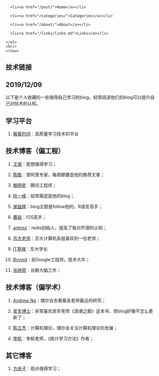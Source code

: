 <!DOCTYPE html>
<html lang="en-us">
  <head>
    <meta charset="utf-8">
    <meta name="viewport" content="width=device-width, initial-scale=1">
    <title>技术链接 | calxu</title>
    <link rel="stylesheet" href="/css/style.css" />
    <link rel="stylesheet" href="/css/fonts.css" />
    
  </head>

  <body>
    <nav>
    <ul class="menu">
      
      <li><a href="/post/">Home</a></li>
      
      <li><a href="/categories/">Categories</a></li>
      
      <li><a href="/about/">About</a></li>
      
      <li><a href="/links/links.md">Links</a></li>
      
    </ul>
    <hr/>
    </nav>

<div class="article-meta">
<h1><span class="title">技术链接</span></h1>

<h2 class="date">2019/12/09</h2>
</div>

<main>


<p>以下是个人收藏的一些值得自己学习的blog，经常阅读他们的blog可以提升自己对技术的认知。</p>

<h2 id="学习平台">学习平台</h2>

<ol>
<li><a href="https://time.geekbang.org/">极客时间</a>：高质量学习技术的平台</li>
</ol>

<h2 id="技术博客-偏工程">技术博客（偏工程）</h2>

<ol>
<li><p><a href="http://www.yinwang.org/">王垠</a>：思想值得学习；</p></li>

<li><p><a href="https://coolshell.cn/featured">陈皓</a>：曾阿里专家，每周都要逛他的推荐文章；</p></li>

<li><p><a href="http://mingxinglai.com/cn/">赖明星</a>：腾讯工程师；</p></li>

<li><p><a href="http://www.ruanyifeng.com/home.html">阮一峰</a>：经常需逛逛他的blog；</p></li>

<li><p><a href="https://yihui.org/cn/">谢益辉</a>：blog主题是follow他的，R语言高手；</p></li>

<li><p><a href="https://ming1016.github.io/">戴铭</a>：IOS高手；</p></li>

<li><p><a href="http://antirez.com/latest/0">antirez</a>：redis创始人，提高了我对开源的认知；</p></li>

<li><p><a href="http://hlt.suda.edu.cn/~zhli/cn.html">苏大老师</a>：苏大计算机系挺喜欢的一位老师；</p></li>

<li><p><a href="http://codepub.cn/">IT草根</a>：东大学长</p></li>

<li><p><a href="https://www.byvoid.com/en/blog">Byvoid</a>：前Google工程师，技术大牛；</p></li>

<li><p><a href="http://pluskid.org/">张驰原</a>：谷歌大脑工作；</p></li>
</ol>

<h2 id="技术博客-偏学术">技术博客（偏学术）</h2>

<ol>
<li><p><a href="https://www.andrewng.org/">Andrew Ng</a>：偶尔会去看看吴老师最近的研究；</p></li>

<li><p><a href="https://sites.google.com/site/junwu02/%E4%B8%AD%E6%96%87%E7%89%88%E8%AF%B7%E6%8C%89%E8%BF%99%E9%87%8C">吴军博士</a>：非常喜欢吴军老师《浪潮之巅》这本书，但blog好像不怎么更新了；</p></li>

<li><p><a href="http://www.mit.edu/~lijieche/index.html">陈立杰</a>：计算机理论，偶尔会关注计算机理论的发展；</p></li>

<li><p><a href="http://www.hangli-hl.com/index.html">李航</a>：李航老师，《统计学习方法》作者；</p></li>
</ol>

<h2 id="其它博客">其它博客</h2>

<ol>
<li><a href="http://xysblogs.org/fangzhouzi">方舟子</a>：观点值得学习；</li>
</ol>

</main>

  <footer>
  <script src="//yihui.name/js/math-code.js"></script>
<script async src="//mathjax.rstudio.com/latest/MathJax.js?config=TeX-MML-AM_CHTML"></script>

<script async src="//yihui.name/js/center-img.js"></script>

  
  </footer>
  </body>
</html>

